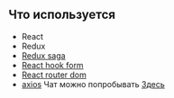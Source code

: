 ## Что используется
* React
* Redux
* [Redux saga](https://redux-saga.js.org/)
* [React hook form](https://react-hook-form.com/ "")
* [React router dom](https://reactrouter.com/)
* [axios](https://github.com/axios/axios)
Чат можно попробывать [Здесь](https://kiteny.github.io/)
